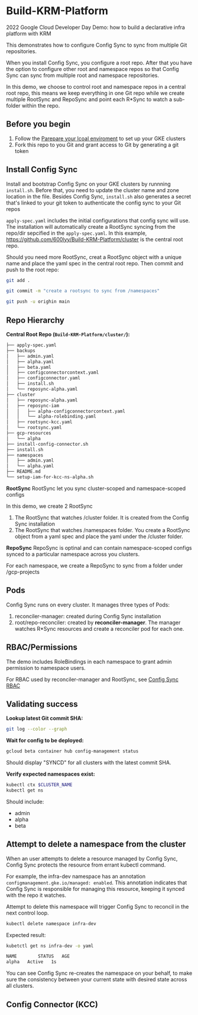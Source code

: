 # Build-KRM-Platform
2022 Google Cloud Developer Day Demo: how to build a declarative infra platform with KRM


This demonstrates how to configure Config Sync to sync from multiple Git repositories. 

When you install Config Sync, you configure a root repo. After that you have the option to configure other root and namespace repos so that Config Sync can sync from multiple root and namespace repositories.

In this demo, we choose to control root and namespace repos in a central root repo, this means we keep everything in one Git repo while we create multiple RootSync and RepoSync and point each R*Sync to watch a sub-folder within the repo.

## Before you begin

1. Follow the [Parepare your lcoal enviroment](https://cloud.google.com/anthos-config-management/docs/how-to/installing-config-sync#prerequisites) to set up your GKE clusters
1. Fork this repo to you Git and grant access to Git by generating a git token

## Install Config Sync
Install and bootstrap Config Sync on your GKE clusters by runnning `install.sh`. Before that, you need to update the cluster name and zone location in the file.
Besides Config Sync, `install.sh` also generates a secret that's linked to your git token to authenticate the config sync to your Git repos

`apply-spec.yaml` includes the initial configurations that config sync will use. The installation will automatically create a RootSync syncing from the repo/dir sepcified in the `apply-spec.yaml`. 
In this example, https://github.com/600lyy/Build-KRM-Platform/cluster is the central root repo.

Should you need more RootSync, creat a RootSync object with a unique name and place the yaml spec in the central root repo. Then commit and push to the root repo:
```bash
git add .

git commit -m "create a rootsync to sync from /namespaces"

git push -u orighin main
```

## Repo Hierarchy
**Central Root Repo (`Build-KRM-Platform/cluster/`):**
```bash
├── apply-spec.yaml
├── backups
│   ├── admin.yaml
│   ├── alpha.yaml
│   ├── beta.yaml
│   ├── configconnectorcontext.yaml
│   ├── configconnector.yaml
│   ├── install.sh
│   └── reposync-alpha.yaml
├── cluster
│   ├── reposync-alpha.yaml
│   ├── reposync-iam
│   │   ├── alpha-configconnectorcontext.yaml
│   │   └── alpha-rolebinding.yaml
│   ├── rootsync-kcc.yaml
│   └── rootsync.yaml
├── gcp-resources
│   └── alpha
├── install-config-connector.sh
├── install.sh
├── namespaces
│   ├── admin.yaml
│   └── alpha.yaml
├── README.md
└── setup-iam-for-kcc-ns-alpha.sh
```

**RootSync**
RootSync let you sync cluster-scoped and namespace-scoped configs

In this demo, we create 2 RootSync
1. The RootSync that watches /cluster folder. It is created from the Config Sync installation
1. The RootSync that watches /namespaces folder. You create a RootSync object from a yaml spec and place the yaml under the /cluster folder.

**RepoSync**
RepoSync is optinal and can contain namespace-scoped configs synced to a particular namespace across you clusters.

For each namespace, we create a RepoSync to sync from a folder under /gcp-projects

## Pods
Config Sync runs on every cluster. It manages three types of Pods:
1. reconciler-manager: created during Config Sync installation
1. root/repo-reconciler: created by **reconciler-manager**. The manager watches R*Sync resources and create a reconciler pod for each one.

## RBAC/Permissions
The demo includes RoleBindings in each namespace to grant admin permission to namespace users.

For RBAC used by reconciler-manager and RootSync, see [Config Sync RBAC](https://cloud.google.com/anthos-config-management/docs/config-sync-overview#rbac_permissions)

## Validating success
**Lookup latest Git commit SHA:**
```bash
git log --color --graph
```

**Wait for config to be deployed:**
```bash
gcloud beta container hub config-management status
```

Should display "SYNCD" for all clusters with the latest commit SHA.

**Verify expected namespaces exist:**
 ```bash
 kubectl ctx $CLUSTER_NAME
 kubectl get ns
 ```

 Should include:
 - admin
 - alpha
 - beta

## Attempt to delete a namespace from the cluster
When an user attempts to delete a resource managed by Config Sync, Config Sync protects the resource from errant kubectl command.

For example, the infra-dev namespace has an annotation `configmanagement.gke.io/managed: enabled`. This annotation indicates that Config Sync is responsible for managing this resource, keeping it synced with the repo it watches.

Attempt to delete this namespace will trigger Config Sync to reconcil in the next control loop.
 ```bash
 kubectl delete namespace infra-dev
```

Expected result:
 ```bash
 kubetctl get ns infra-dev -o yaml

NAME        STATUS   AGE
alpha   Active   1s
```

You can see Config Sync re-creates the namespace on your behalf, to make sure the consistency between your current state with desired state across all clusters.

## Config Connector (KCC)